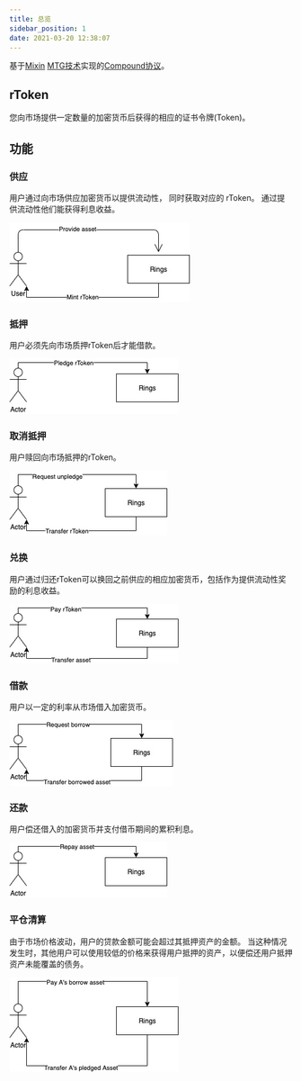 ```yaml
---
title: 总览
sidebar_position: 1
date: 2021-03-20 12:38:07
---
```


基于[Mixin](https://github.com/MixinNetwork/mixin) [MTG技术](https://github.com/MixinNetwork/developers.mixin.one/blob/main/developers/src/i18n/en/document/mainnet/mtg.md)实现的[Compound协议](https://github.com/compound-finance/compound-protocol)。

## rToken

您向市场提供一定数量的加密货币后获得的相应的证书令牌(Token)。

## 功能

### 供应

用户通过向市场供应加密货币以提供流动性， 同时获取对应的 rToken。 通过提供流动性他们能获得利息收益。

![](overview/uc_supply.jpg)

### 抵押

用户必须先向市场质押rToken后才能借款。

![](overview/uc_pledge.jpg)

### 取消抵押

用户赎回向市场抵押的rToken。

![](overview/uc_unpledge.jpg)

### 兑换

用户通过归还rToken可以换回之前供应的相应加密货币，包括作为提供流动性奖励的利息收益。

![](overview/uc_redeem.jpg)

### 借款

用户以一定的利率从市场借入加密货币。

![](overview/uc_borrow.jpg)

### 还款

用户偿还借入的加密货币并支付借币期间的累积利息。

![](overview/uc_repay.jpg)

### 平仓清算

由于市场价格波动，用户的贷款金额可能会超过其抵押资产的金额。 当这种情况发生时，其他用户可以使用较低的价格来获得用户抵押的资产，以便偿还用户抵押资产未能覆盖的债务。

![](overview/uc_liquidity.jpg)

